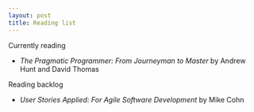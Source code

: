 ```yaml
---
layout: post
title: Reading list
---
```

Currently reading

* _The Pragmatic Programmer: From Journeyman to Master_ by Andrew Hunt and David Thomas

Reading backlog

* _User Stories Applied: For Agile Software Development_ by Mike Cohn
